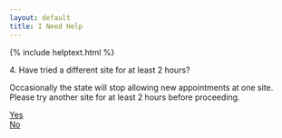 ```yaml
---
layout: default
title: I Need Help
---
```


{% include helptext.html %}

<p class="h3 mb-4">4. Have tried a different site for at least 2 hours?</p>
<p>Occasionally the state will stop allowing new appointments at one site. Please try another site for at least 2 hours before proceeding.</p>

<div class="row w-100 mb-5">
  <div class="col mx-auto"><a class="btn btn-success btn-lg btn-block py-md-3" href="/help-5">Yes</a></div>
  <div class="col mx-auto"><a class="btn btn-info btn-lg btn-block py-md-3" href="javascript:alert('Occasionally the state will stop allowing new appointments at one site. Please try another site for at least 2 hours before proceeding.')">No</a></div>
</div>
